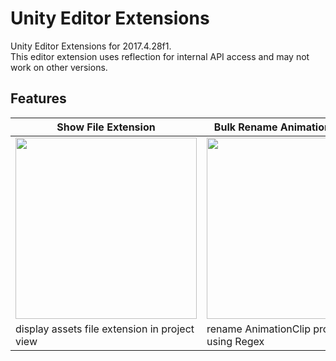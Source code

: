 # Unity Editor Extensions

Unity Editor Extensions for 2017.4.28f1.  
This editor extension uses reflection for internal API access and may not work on other versions.


## Features

| Show File Extension | Bulk Rename AnimationClip Props | Components Projection |
| ------------------- | ------------------------------- | --------------------- |
|<img width="290" src="https://user-images.githubusercontent.com/10832834/66571899-0a860100-ebab-11e9-9862-b789c3426634.png">|<img width="290" src="https://user-images.githubusercontent.com/10832834/66571696-afeca500-ebaa-11e9-9c25-739cc65a01d5.png"> | <img width="290" src="https://user-images.githubusercontent.com/10832834/66696037-2d2b2d80-ed03-11e9-845a-89aca5475e88.png"> |
| display assets file extension in project view | rename AnimationClip properties using Regex | copy and paste components attached to GameObject |

